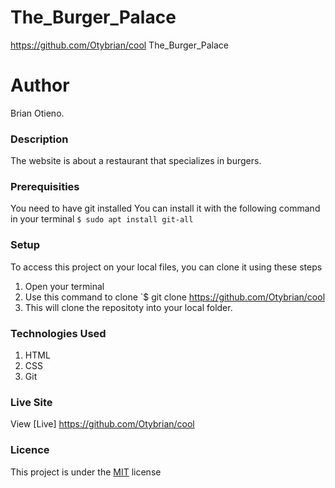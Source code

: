 # The_Burger_Palace
https://github.com/Otybrian/cool
The_Burger_Palace
# Author
Brian Otieno.
### Description
The website is about a restaurant that specializes in burgers.
### Prerequisities
You need to have git installed
You can install it with the following command in your terminal
`$ sudo apt install git-all`
### Setup
To access this project on your local files, you can clone it using these steps
1. Open your terminal
1. Use this command to clone `$ git clone
https://github.com/Otybrian/cool
1. This will clone the repositoty into your local folder.
### Technologies Used
1. HTML
1. CSS
1. Git
### Live Site
View [Live]  https://github.com/Otybrian/cool
### Licence
This project is under the  [MIT](license) license
